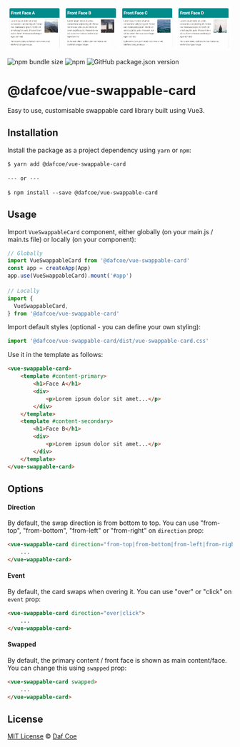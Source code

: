![@dafcoe/vue-swappable-card sample](https://github.com/dafcoe/vue-swappable-card/blob/main/src/assets/images/sample.gif?raw=true)

![npm bundle size](https://img.shields.io/bundlephobia/minzip/@dafcoe/vue-swappable-card)
![npm](https://img.shields.io/npm/dt/@dafcoe/vue-swappable-card?style=flat-square)
![GitHub package.json version](https://img.shields.io/github/package-json/v/dafcoe/vue-swappable-card?style=flat-square)

# @dafcoe/vue-swappable-card
Easy to use, customisable swappable card library built using Vue3.

## Installation
Install the package as a project dependency using `yarn` or `npm`:
```
$ yarn add @dafcoe/vue-swappable-card

--- or ---

$ npm install --save @dafcoe/vue-swappable-card
```

## Usage
Import `VueSwappableCard` component, either globally (on your main.js / main.ts file) or locally (on your component):
```js
// Globally
import VueSwappableCard from '@dafcoe/vue-swappable-card'
const app = createApp(App)
app.use(VueSwappableCard).mount('#app')

// Locally
import {
  VueSwappableCard,
} from '@dafcoe/vue-swappable-card'
```

Import default styles (optional - you can define your own styling):
```js
import '@dafcoe/vue-swappable-card/dist/vue-swappable-card.css'
```

Use it in the template as follows:
```html
<vue-swappable-card>
    <template #content-primary>
        <h1>Face A</h1>
        <div>
            <p>Lorem ipsum dolor sit amet...</p>
        </div>
    </template>
    <template #content-secondary>
        <h1>Face B</h1>
        <div>
            <p>Lorem ipsum dolor sit amet...</p>
        </div>
    </template>
</vue-swappable-card>
```

## Options
#### Direction
By default, the swap direction is from bottom to top. You can use "from-top", "from-bottom", "from-left" or "from-right" on `direction` prop:
```html
<vue-swappable-card direction="from-top|from-bottom|from-left|from-right">
    ...
</vue-wappable-card>
```

#### Event
By default, the card swaps when overing it. You can use "over" or "click" on `event` prop:
```html
<vue-swappable-card direction="over|click">
    ...
</vue-wappable-card>
```

#### Swapped
By default, the primary content / front face is shown as main content/face. You can change this using `swapped` prop:
```html
<vue-swappable-card swapped>
    ...
</vue-wappable-card>
```

## License
[MIT License](https://opensource.org/licenses/MIT) © [Daf Coe](mailto:dafcoe@gmail.com)
